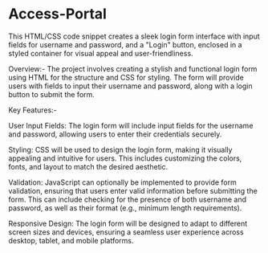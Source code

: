 # Access-Portal
 This HTML/CSS code snippet creates a sleek login form interface with input fields for username and password, and a "Login" button, enclosed in a styled container for visual appeal and user-friendliness.

Overview:- The project involves creating a stylish and functional login form using HTML for the structure and CSS for styling. The form will provide users with fields to input their username and password, along with a login button to submit the form.

Key Features:-

User Input Fields: The login form will include input fields for the username and password, allowing users to enter their credentials securely.

Styling: CSS will be used to design the login form, making it visually appealing and intuitive for users. This includes customizing the colors, fonts, and layout to match the desired aesthetic.

Validation: JavaScript can optionally be implemented to provide form validation, ensuring that users enter valid information before submitting the form. This can include checking for the presence of both username and password, as well as their format (e.g., minimum length requirements).

Responsive Design: The login form will be designed to adapt to different screen sizes and devices, ensuring a seamless user experience across desktop, tablet, and mobile platforms.
